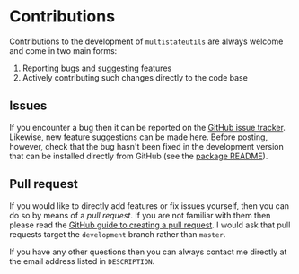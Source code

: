 # Contributions

Contributions to the development of `multistateutils` are always welcome and come in two main forms:

  1. Reporting bugs and suggesting features
  2. Actively contributing such changes directly to the code base
  
## Issues

If you encounter a bug then it can be reported on the [GitHub issue tracker](https://github.com/stulacy/multistateutils/issues).
Likewise, new feature suggestions can be made here.
Before posting, however, check that the bug hasn't been fixed in the development version that can be installed directly from GitHub (see the [package README](https://github.com/stulacy/multistateutils/blob/master/README.md)).

## Pull request

If you would like to directly add features or fix issues yourself, then you can do so by means of a *pull request*.
If you are not familiar with them then please read the [GitHub guide to creating a pull request](https://help.github.com/articles/creating-a-pull-request/).
I would ask that pull requests target the `development` branch rather than `master`.

If you have any other questions then you can always contact me directly at the email address listed in `DESCRIPTION`.